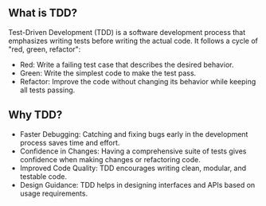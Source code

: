 ## What is TDD?

Test-Driven Development (TDD) is a software development process that emphasizes writing tests before writing the actual code. It follows a cycle of "red, green, refactor":

-   Red: Write a failing test case that describes the desired behavior.
-   Green: Write the simplest code to make the test pass.
-   Refactor: Improve the code without changing its behavior while keeping all tests passing.

## Why TDD?

-   Faster Debugging: Catching and fixing bugs early in the development process saves time and effort.
-   Confidence in Changes: Having a comprehensive suite of tests gives confidence when making changes or refactoring code.
-   Improved Code Quality: TDD encourages writing clean, modular, and testable code.
-   Design Guidance: TDD helps in designing interfaces and APIs based on usage requirements.
